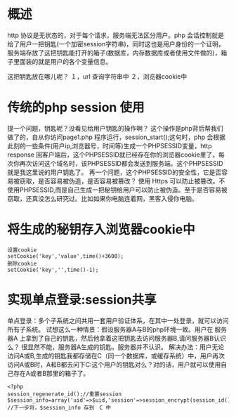 # 概述
http 协议是无状态的，对于每个请求，服务端无法区分用户。php 会话控制就是给了用户一把钥匙(一个加密session字符串)，同时这也是用户身份的一个证明，服务端存放了这把钥匙能打开的箱子(数据库，内存数据库或者使用文件做的)，箱子里面装的就是用户的各个变量信息。

这把钥匙放在哪儿呢？
１，url 查询字符串中
２，浏览器cookie中

# 传统的php session 使用
提一个问题，钥匙呢？没看见给用户钥匙的操作啊？
这个操作是php背后帮我们做了的，自从你访问page1.php 程序运行，session_start();这句时，php 会根据此刻的一些条件(用户ip,浏览器号，时间等)生成一个PHPSESSID变量，http response 回客户端后，这个PHPSESSID就已经存在你的浏览器cookie里了，每次你再次访问这个域名时，该PHPSESSID都会发送到服务端。这个PHPSESSID 就是我这里说的用户钥匙了。
再一个问题，这个PHPSESSID的安全性，它是否容易被窃取，是否容易被伪造，是否容易被篡改？
使用 Https 可以防止被篡改。不使用PHPSESSID,而是自己生成一把秘钥给用户可以防止被伪造。至于是否容易被窃取，还真没怎么研究过。比如如果你电脑连着网，黑客入侵你电脑。

# 将生成的秘钥存入浏览器cookie中
```
设置cookie
setCookie('key','value',time()+3600);
删除cookie
setCookie('key','',time()-1);
```
# 实现单点登录:session共享
单点登录：多个子系统之间共用一套用户验证体系，在其中一处登录，就可以访问所有子系统。
试想这么一种情景：假设服务器A与B的php环境一致。用户在 服务器A 上拿到了自己的钥匙，然后他拿着这把钥匙去访问服务器B,请问服务器B认识么？
很显然不能，服务器A生成的钥匙，服务器并不认识。
解决办法：用户无论访问A或B,生成的钥匙我都存储在C（同一个数据库，或缓存系统）中，用户再次访问A或B时，A和B都去问下C:这个用户的钥匙对么？对的话，用户就可以使用自己存在A或者B那里的箱子了。
```
<?php
session_regenerate_id();//重置session
$session_info=array('uid'=>$uid,'session'=>session_encrypt(session_id().time()));
//下一步将，$session_info 存到　C 中
```
